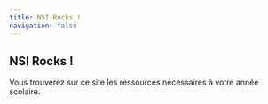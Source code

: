 ```yaml
---
title: NSI Rocks !
navigation: false
---
```

## NSI Rocks !

Vous trouverez sur ce site les ressources nécessaires à votre année scolaire.